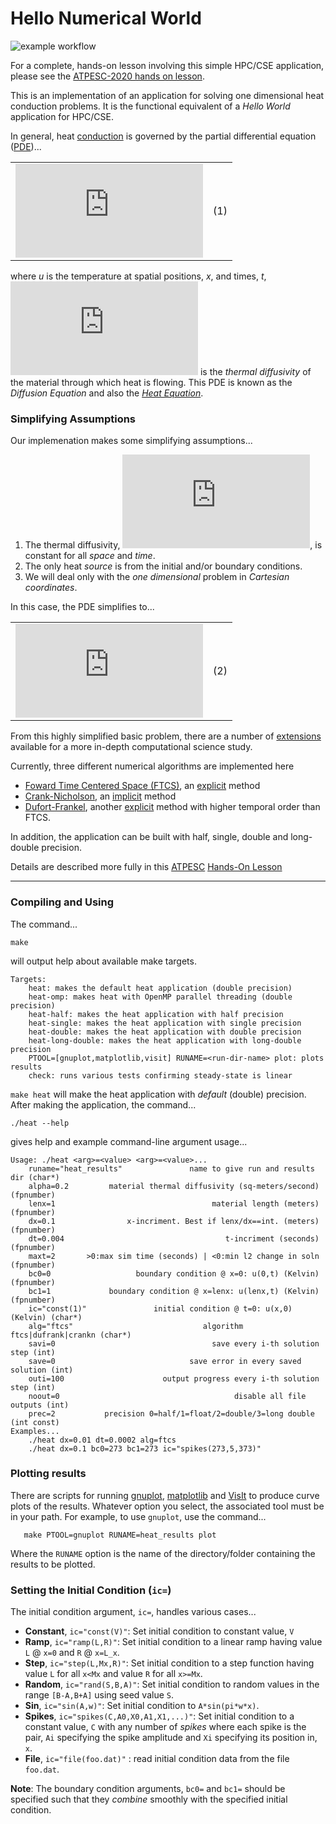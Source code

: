 # Hello Numerical World
![example workflow](https://github.com/Josee1031/hello-numerical-world/actions/workflows/main.yml/badge.svg)

For a complete, hands-on lesson involving this simple HPC/CSE application, please see the [ATPESC-2020 hands on lesson](lessons/hand_coded_heat/).

This is an implementation of an application for solving one dimensional heat conduction
problems. It is the functional equivalent of a *Hello World* application for HPC/CSE.

In general, heat [conduction](https://en.wikipedia.org/wiki/Thermal_conduction) is governed
by the partial differential equation ([PDE](https://en.wikipedia.org/wiki/Partial_differential_equation))...

| | |
|:---:|:---:|
|![](http://latex.codecogs.com/gif.latex?%5Cfrac%7B%5Cpartial%20u%7D%7B%5Cpartial%20t%7D%20-%20%5Cnabla%20%5Ccdot%20%5Calpha%20%5Cnabla%20u%20%3D%200)|(1)|

where _u_ is the temperature at spatial positions, _x_, and times, _t_,
![](http://latex.codecogs.com/gif.latex?%5Calpha) is the _thermal diffusivity_
of the material through which heat is flowing. This PDE
is known as the _Diffusion Equation_ and also the [_Heat Equation_](https://en.wikipedia.org/wiki/Heat_equation).

### Simplifying Assumptions

Our implemenation makes some simplifying assumptions...

1. The thermal diffusivity, ![](http://latex.codecogs.com/gif.latex?%5Calpha),
   is constant for all _space_ and _time_.
1. The only heat _source_ is from the initial and/or boundary conditions.
1. We will deal only with the _one dimensional_ problem in _Cartesian coordinates_.

In this case, the PDE simplifies to...

| | |
|:---:|:---:|
|![](http://latex.codecogs.com/gif.latex?%5Cfrac%7B%5Cpartial%20u%7D%7B%5Cpartial%20t%7D%20%3D%20%5Calpha%20%5Cfrac%7B%5Cpartial%5E2%20u%7D%7B%5Cpartial%20x%5E2%7D)|(2)|

From this highly simplified basic problem, there are a number of [extensions](http://hplgit.github.io/num-methods-for-PDEs/doc/pub/diffu/html/._diffu001.html) available for a more in-depth computational science study.

Currently, three different numerical algorithms are implemented here

* [Foward Time Centered Space (FTCS)](https://en.wikipedia.org/wiki/FTCS_scheme), an
[explicit](https://en.wikipedia.org/wiki/Explicit_and_implicit_methods) method
* [Crank-Nicholson](https://en.wikipedia.org/wiki/Crank–Nicolson_method),
an [implicit](https://en.wikipedia.org/wiki/Explicit_and_implicit_methods) method
* [Dufort-Frankel](http://folk.ntnu.no/leifh/teaching/tkt4140/._main064.html#ch5:sec42), another
[explicit](https://en.wikipedia.org/wiki/Explicit_and_implicit_methods) method
with higher temporal order than FTCS.

In addition, the application can be built with half, single, double and long-double precision.

Details are described more fully in this [ATPESC](https://extremecomputingtraining.anl.gov)
[Hands-On Lesson](https://josee1031.github.io/hello-numerical-world/lessons/hand_coded_heat/)

---

### Compiling and Using

The command...

```
make
```

will output help about available make targets.

```
Targets:
    heat: makes the default heat application (double precision)
    heat-omp: makes heat with OpenMP parallel threading (double precision)
    heat-half: makes the heat application with half precision
    heat-single: makes the heat application with single precision
    heat-double: makes the heat application with double precision
    heat-long-double: makes the heat application with long-double precision
    PTOOL=[gnuplot,matplotlib,visit] RUNAME=<run-dir-name> plot: plots results
    check: runs various tests confirming steady-state is linear

```

`make heat` will make the heat application with *default* (double) precision.
After making the application, the command...

```
./heat --help
```

gives help and example command-line argument usage...

```
Usage: ./heat <arg>=<value> <arg>=<value>...
    runame="heat_results"               name to give run and results dir (char*)
    alpha=0.2         material thermal diffusivity (sq-meters/second) (fpnumber)
    lenx=1                                   material length (meters) (fpnumber)
    dx=0.1                x-incriment. Best if lenx/dx==int. (meters) (fpnumber)
    dt=0.004                                    t-incriment (seconds) (fpnumber)
    maxt=2       >0:max sim time (seconds) | <0:min l2 change in soln (fpnumber)
    bc0=0                   boundary condition @ x=0: u(0,t) (Kelvin) (fpnumber)
    bc1=1             boundary condition @ x=lenx: u(lenx,t) (Kelvin) (fpnumber)
    ic="const(1)"               initial condition @ t=0: u(x,0) (Kelvin) (char*)
    alg="ftcs"                             algorithm ftcs|dufrank|crankn (char*)
    savi=0                                   save every i-th solution step (int)
    save=0                              save error in every saved solution (int)
    outi=100                      output progress every i-th solution step (int)
    noout=0                                       disable all file outputs (int)
    prec=2           precision 0=half/1=float/2=double/3=long double (int const)
Examples...
    ./heat dx=0.01 dt=0.0002 alg=ftcs
    ./heat dx=0.1 bc0=273 bc1=273 ic="spikes(273,5,373)"
```

### Plotting results

There are scripts for running [gnuplot](http://www.gnuplot.info), [matplotlib](https://matplotlib.org) and [VisIt](https://visit.llnl.gov) to produce curve plots of the results.
Whatever option you select, the associated tool must be in your path.
For example, to use `gnuplot`, use the command...

```
   make PTOOL=gnuplot RUNAME=heat_results plot
```

Where the `RUNAME` option is the name of the directory/folder containing the results to be plotted.

### Setting the Initial Condition (`ic=`)

The initial condition argument, `ic=`, handles various cases...
    
* **Constant**, `ic="const(V)"`: Set initial condition to constant value, `V`
* **Ramp**, `ic="ramp(L,R)"`: Set initial condition to a linear ramp having value `L` @ `x=0` and `R` @ `x=L_x`.
* **Step**, `ic="step(L,Mx,R)"`: Set initial condition to a step function having value `L` for all `x<Mx` and value `R` for all `x>=Mx`.
* **Random**, `ic="rand(S,B,A)"`: Set initial condition to random values in the range `[B-A,B+A]` using seed value `S`.
* **Sin**, `ic="sin(A,w)"`: Set initial condition to `A*sin(pi*w*x)`.   
* **Spikes**, `ic="spikes(C,A0,X0,A1,X1,...)"`: Set initial condition to a constant value, `C` with any number of _spikes_ where each spike is the pair, `Ai` specifying the spike amplitude and `Xi` specifying its position in, `x`.
* **File**, `ic="file(foo.dat)"` : read initial condition data from the file `foo.dat`.


**Note**: The boundary condition arguments, `bc0=` and `bc1=` should be specified such that they *combine* smoothly with the specified initial condition.


